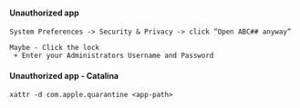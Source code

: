 


#### Unauthorized app
```
System Preferences -> Security & Privacy -> click “Open ABC## anyway”

Maybe - Click the lock
 + Enter your Administrators Username and Password
```


#### Unauthorized app - Catalina
```
xattr -d com.apple.quarantine <app-path>
```
  
  
